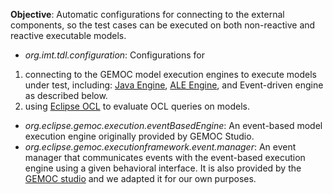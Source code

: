 **Objective**: Automatic configurations for connecting to the external components, so the test cases can be executed on both non-reactive and reactive executable models.
- *org.imt.tdl.configuration*: Configurations for 
1. connecting to the GEMOC model execution engines to execute models under test, including: [Java Engine](https://github.com/eclipse/gemoc-studio-execution-java), [ALE Engine](https://github.com/eclipse/gemoc-studio-execution-ale), and Event-driven engine as described below.
2. using [Eclipse OCL](https://download.eclipse.org/ocl/javadoc/6.4.0/) to evaluate OCL queries on models. 
- *org.eclipse.gemoc.execution.eventBasedEngine*: An event-based model execution engine originally provided by GEMOC Studio.
- *org.eclipse.gemoc.executionframework.event.manager*: An event manager that communicates events with the event-based execution engine using a given behavioral interface. It is also provided by the [GEMOC studio](https://github.com/eclipse/gemoc-studio-modeldebugging/tree/master/framework/execution_framework/plugins/org.eclipse.gemoc.executionframework.event.manager) and we adapted it for our own purposes.